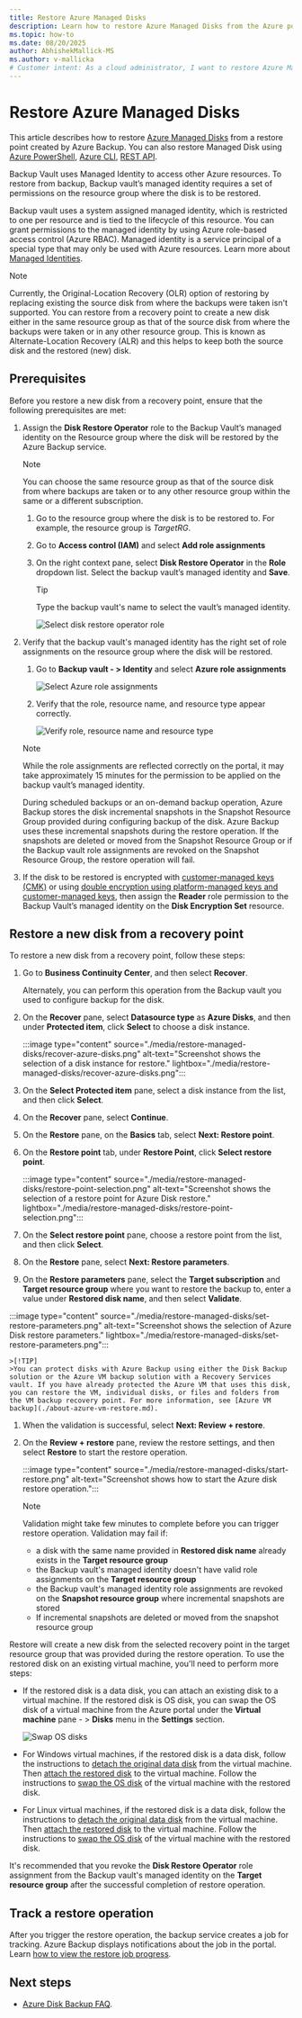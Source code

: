 ```yaml
---
title: Restore Azure Managed Disks
description: Learn how to restore Azure Managed Disks from the Azure portal.
ms.topic: how-to
ms.date: 08/20/2025
author: AbhishekMallick-MS
ms.author: v-mallicka
# Customer intent: As a cloud administrator, I want to restore Azure Managed Disks using recovery points, so that I can recover lost or corrupted data while maintaining the integrity of the original disk.
---
```


# Restore Azure Managed Disks

This article describes how to restore [Azure Managed Disks](/azure/virtual-machines/managed-disks-overview) from a restore point created by Azure Backup. You can also restore Managed Disk using [Azure PowerShell](restore-managed-disks-ps.md), [Azure CLI](restore-managed-disks-cli.md), [REST API](backup-azure-dataprotection-use-rest-api-restore-disks.md).

Backup Vault uses Managed Identity to access other Azure resources. To restore from backup, Backup vault’s managed identity requires a set of permissions on the resource group where the disk is to be restored.

Backup vault uses a system assigned managed identity, which is restricted to one per resource and is tied to the lifecycle of this resource. You can grant permissions to the managed identity by using Azure role-based access control (Azure RBAC). Managed identity is a service principal of a special type that may only be used with Azure resources. Learn more about [Managed Identities](../active-directory/managed-identities-azure-resources/overview.md).


>[!Note]
>Currently, the Original-Location Recovery (OLR) option of restoring by replacing existing the source disk from where the backups were taken isn't supported. You can restore from a recovery point to create a new disk either in the same resource group as that of the source disk from where the backups were taken or in any other resource group. This is known as Alternate-Location Recovery (ALR) and this helps to keep both the source disk and the restored (new) disk.

## Prerequisites

Before you restore a new disk from a recovery point, ensure that the following prerequisites are met:





1. Assign the **Disk Restore Operator** role to the Backup Vault’s managed identity on the Resource group where the disk will be restored by the Azure Backup service.

    >[!NOTE]
    > You can choose the same resource group as that of the source disk from where backups are taken or to any other resource group within the same or a different subscription.

    1. Go to the resource group where the disk is to be restored to. For example, the resource group is *TargetRG*.

    1. Go to **Access control (IAM)** and select **Add role assignments**

    1. On the right context pane, select **Disk Restore Operator** in the **Role** dropdown list. Select the backup vault’s managed identity and **Save**.

        >[!TIP]
        >Type the backup vault's name to select the vault’s managed identity.

        ![Select disk restore operator role](./media/restore-managed-disks/disk-restore-operator-role.png)

1. Verify that the backup vault's managed identity has the right set of role assignments on the resource group where the disk will be restored.

    1. Go to **Backup vault - > Identity** and select **Azure role assignments**

        ![Select Azure role assignments](./media/restore-managed-disks/azure-role-assignments.png)

    1. Verify that the role, resource name, and resource type appear correctly.

        ![Verify role, resource name and resource type](./media/restore-managed-disks/verify-role.png)

    >[!NOTE]
    >While the role assignments are reflected correctly on the portal, it may take approximately 15 minutes for the permission to be applied on the backup vault’s managed identity.
    >
    >During scheduled backups or an on-demand backup operation, Azure Backup stores the disk incremental snapshots in the Snapshot Resource Group provided during configuring backup of the disk. Azure Backup uses these incremental snapshots during the restore operation. If the snapshots are deleted or moved from the Snapshot Resource Group or if the Backup vault role assignments are revoked on the Snapshot Resource Group, the restore operation will fail.

1. If the disk to be restored is encrypted with [customer-managed keys (CMK)](/azure/virtual-machines/disks-enable-customer-managed-keys-portal) or using [double encryption using platform-managed keys and customer-managed keys](/azure/virtual-machines/disks-enable-double-encryption-at-rest-portal), then assign the **Reader** role permission to the Backup Vault’s managed identity on the **Disk Encryption Set** resource.









## Restore a new disk from a recovery point

To restore a new disk from a recovery point, follow these steps:

1. Go to **Business Continuity Center**, and then select **Recover**.

    Alternately, you can perform this operation from the Backup vault you used to configure backup for the disk.

1. On the **Recover** pane, select  **Datasource type** as **Azure Disks**, and then under **Protected item**, click **Select** to choose a disk instance.

   :::image type="content" source="./media/restore-managed-disks/recover-azure-disks.png" alt-text="Screenshot shows the selection of a disk instance for restore." lightbox="./media/restore-managed-disks/recover-azure-disks.png":::

1. On the **Select Protected item** pane, select a disk instance from the list, and then click **Select**.

1. On the **Recover** pane, select  **Continue**.

1. On the **Restore** pane, on the **Basics** tab, select **Next: Restore point**.

1. On the **Restore point** tab, under **Restore Point**, click **Select restore point**.

   :::image type="content" source="./media/restore-managed-disks/restore-point-selection.png" alt-text="Screenshot shows the selection of a restore point for Azure Disk restore." lightbox="./media/restore-managed-disks/restore-point-selection.png":::

1. On the **Select restore point** pane,  choose a restore point from the list, and then click **Select**.

1. On the **Restore** pane, select **Next: Restore parameters**.

1. On the **Restore parameters** pane, select the **Target subscription** and **Target resource group** where you want to restore the backup to, enter a value under **Restored disk name**, and then select **Validate**.

:::image type="content" source="./media/restore-managed-disks/set-restore-parameters.png" alt-text="Screenshot shows the selection of Azure Disk restore parameters." lightbox="./media/restore-managed-disks/set-restore-parameters.png":::

    >[!TIP]
    >You can protect disks with Azure Backup using either the Disk Backup solution or the Azure VM backup solution with a Recovery Services vault. If you have already protected the Azure VM that uses this disk, you can restore the VM, individual disks, or files and folders from the VM backup recovery point. For more information, see [Azure VM backup](./about-azure-vm-restore.md).

1. When the validation is successful, select **Next: Review + restore**.

1. On the **Review + restore** pane, review the restore settings, and then select **Restore** to start the restore operation.

   :::image type="content" source="./media/restore-managed-disks/start-restore.png" alt-text="Screenshot shows how to start the Azure disk restore operation.":::

    >[!NOTE]
    > Validation might take few minutes to complete before you can trigger restore operation. Validation may fail if:
    >
    > - a disk with the same name  provided in **Restored disk name** already exists in the **Target resource group**
    > - the Backup vault's managed identity doesn't have valid role assignments on the **Target resource group**
    > - the Backup vault's managed identity role assignments are revoked on the **Snapshot resource group** where incremental snapshots are stored
    > - If incremental snapshots are deleted or moved from the snapshot resource group

Restore will create a new disk from the selected recovery point in the target resource group that was provided during the restore operation. To use the restored disk on an existing virtual machine, you'll need to perform more steps:

- If the restored disk is a data disk, you can attach an existing disk to a virtual machine. If the restored disk is OS disk, you can swap the OS disk of a virtual machine from the Azure portal under the **Virtual machine** pane - > **Disks** menu in the **Settings** section.

    ![Swap OS disks](./media/restore-managed-disks/swap-os-disks.png)

- For Windows virtual machines, if the restored disk is a data disk, follow the instructions to [detach the original data disk](/azure/virtual-machines/windows/detach-disk#detach-a-data-disk-using-the-portal) from the virtual machine. Then [attach the restored disk](/azure/virtual-machines/windows/attach-managed-disk-portal) to the virtual machine. Follow the instructions to [swap the OS disk](/azure/virtual-machines/windows/os-disk-swap) of the virtual machine with the restored disk.

- For Linux virtual machines, if the restored disk is a data disk, follow the instructions to [detach the original data disk](/azure/virtual-machines/linux/detach-disk#detach-a-data-disk-using-the-portal) from the virtual machine. Then [attach the restored disk](/azure/virtual-machines/linux/attach-disk-portal#attach-an-existing-disk) to the virtual machine. Follow the instructions to [swap the OS disk](/azure/virtual-machines/linux/os-disk-swap) of  the virtual machine with the restored disk.

It's recommended that you revoke the **Disk Restore Operator** role assignment from the Backup vault's managed identity on the **Target resource group** after the successful completion of restore operation.

## Track a restore operation

After you trigger the restore operation, the backup service creates a job for tracking. Azure Backup displays notifications about the job in the portal. Learn [how to view the restore job progress](manage-azure-managed-disks.md#monitor-a-restore-operation).



## Next steps

- [Azure Disk Backup FAQ](disk-backup-faq.yml).
